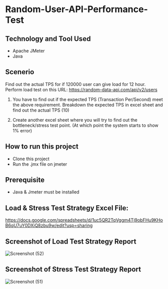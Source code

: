 # Random-User-API-Performance-Test

## Technology and Tool Used
- Apache JMeter
- Java

## Scenerio
Find out the actual TPS for if 120000 user can give load for 12 hour. \
Perform load test on this URL: https://random-data-api.com/api/v2/users
1. You have to find out if the expected TPS (Transaction Per/Second) meet the above requirement.
Breakdown the expected TPS in excel sheet and find out the actual TPS (10)

2. Create another excel sheet where you will try to find out the bottleneck/stress test point. (At which point the system starts to show 1% error)

## How to run this project
- Clone this project
- Run the .jmx file on jmeter

## Prerequisite
- Java & Jmeter must be installed


## Load & Stress Test Strategy Excel File: 
https://docs.google.com/spreadsheets/d/1uc5QR2TqVggm4Tj9obFHu9KHoB6qU7uY0DXiQ8zbu9w/edit?usp=sharing

## Screenshot of Load Test Strategy Report
![Screenshot (52)](https://user-images.githubusercontent.com/29010350/194127363-13e37d33-355e-4376-acf9-06a7d2543588.png)

## Screenshot of Stress Test Strategy Report
![Screenshot (51)](https://user-images.githubusercontent.com/29010350/194126580-58b36426-2aec-475f-905a-21347faed9a1.png)
